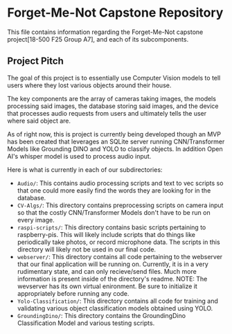 # Forget-Me-Not Capstone Repository

This file contains information regarding the Forget-Me-Not capstone project[18-500 F25 Group A7], and each of its subcomponents.

## Project Pitch

The goal of this project is to essentially use Computer Vision models to tell users where they lost various objects around their house.

The key components are the array of cameras taking images, the models processing said images, the database storing said images, and the device that processes audio requests from users and ultimately tells the user where said object are.

As of right now, this is project is currently being developed though an MVP has been created that leverages an SQLite server running CNN/Transformer Models like Grounding DINO and YOLO to classify objects. In addition Open AI's whisper model is used to process audio input. 


Here is what is currently in each of our subdirectories:

- `Audio/`: This contains audio processing scripts and text to vec scripts so that one could more easily find the words they are looking for in the database.
- `CV-Algs/`:  This directory contains preprocessing scripts on camera input so that the costly CNN/Transformer Models don't have to be run on every image.
- `raspi-scripts/`: This directory contains basic scripts pertaining to raspberry-pis. This will likely include scripts that do things like periodically take photos, or record microphone data. The scripts in this directory will likely not be used in our final code. 
- `webserver/`: This directory contains all code pertaining to the webserver that our final application will be running on. Currently, it is in a very rudimentary state, and can only recieve/send files. Much more information is present inside of the directory's readme. NOTE: The wevserver has its own virtual enironment. Be sure to initialize it appropriately before running any code.
- `Yolo-Classification/`:  This directory contains all code for training and validating various object classification models obtained using YOLO.
- `GroundingDino/`: This directory contains the GroundingDino Classification Model and various testing scripts.

